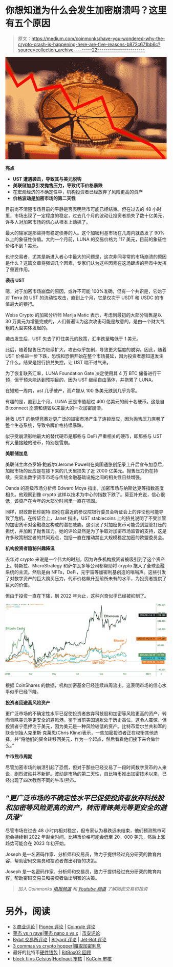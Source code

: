 # 你想知道为什么会发生加密崩溃吗？这里有五个原因

> 原文：<https://medium.com/coinmonks/have-you-wondered-why-the-crypto-crash-is-happening-here-are-five-reasons-b872c671bb6c?source=collection_archive---------22----------------------->

![](img/fa10d226f3b81a2467bdb17d13680fff.png)

**亮点**

*   **UST 遭遇袭击，导致其与美元脱钩**
*   **美联储加息引发抛售压力，导致代币价格暴跌**
*   在宏观经济的不确定性中，机构投资者已经放弃了风险更高的资产
*   **价格波动是加密市场的第二天性**

目前尚不清楚市场目前的平静是否表明熊市可能已经结束。但在过去的 48 小时里，市场出现了一定程度的稳定，过去几个月的波动让投资者损失了数十亿美元，许多人对加密市场的信心从根本上动摇了。

最大的输家是那些持有稳定债券的人。这个加密利基市场在几周内就蒸发了 90%以上的象征性价值。大约一个月前，LUNA 的交易价格为 117 美元，目前的象征性价格不到 1 美元。

也许交易者，尤其是新进入者心中最大的问题是，这次非同寻常的市场崩溃的原因是什么？这篇文章将强调几个因素，专家们认为这些因素在这场肆虐的熊市中发挥了重要作用。

**袭击 UST**

嗯，对于加密市场崩盘的原因，或许不可能 100%准确，但有一个共识是，它始于对 Terra 的 UST 的流动性攻击，直到上个月，它是仅次于 USDT 和 USDC 的市值最大的银行。

Weiss Crypto 的加密分析师 Marija Matic 表示，考虑到最初的大部分销售是以 30 万美元为增量完成的，人们普遍认为这次攻击可能是故意的，是由一个财大气粗的大型实体发起的。

袭击发生后，UST 失去了盯住美元的政策，汇率跌至略低于 1 美元。

此后，随着抛售压力继续扩大，攻击似乎加剧，导致更大幅度的脱钩。因此，随着 UST 价格进一步下跌，恐慌和恐惧开始在整个市场蔓延，因为投资者想知道发生了什么。结果是银行挤兑失控，让 UST 喘不过气来。

为了恢复联系汇率，LUNA Foundation Gate 决定使用其 4 万 BTC 储备进行干预，但干预未能达到预期目的，因为 UST 继续自由落体，并拖累了 LUNA。

在短短一周内，ust 几乎破产，而卢娜从 100 多美元跌到几乎为零。

有趣的是，直到上个月，LUNA 还是市值超过 400 亿美元的前十名硬币。这是自 Bitconnect 崩溃和烧毁以来最大的一次加密崩溃。

拯救 UST 的绝望竞赛对更广泛的加密市场产生了连锁反应，因为抛售压力席卷了整个生态系统，导致令牌价格持续暴跌。

似乎受崩溃影响最大的替代硬币是那些与 DeFi 严重相关的硬币，即那些与 UST 有大量接触的硬币，特别是雪崩。

**美联储加息**

美联储主席杰罗姆·鲍威尔(Jerome Powell)在美国通胀创纪录上升后宣布加息后，加密市场的反应是在接下来的几天里损失了近 2000 亿美元。抛售压力仍在持续，突显出数字货币市场与传统金融基础设施之间的相关性日益增强。

Oanda 的高级市场分析师 Edward Moya 指出，加密市场与纳斯达克等指数高度相关。他观察到像 crypto 这样以技术为中心的指数下跌了。莫亚补充说，信心很低，该资产在今年的大部分时间里一直在巩固。

同样，财政部长珍妮特·耶伦在最近的参议院银行委员会听证会上的评论也可能导致了危机。在听证会上，Janet 指出，UST stablecoins 上的挤兑说明了不受监管的加密货币对金融稳定构成的潜在威胁。这引发了对加密货币可能受到监管打压的担忧，并加剧了抛售压力。她的评论显然是为了争取对加密市场监管的支持，这是许多政策制定者的共同观点，包括一直在推动禁止大规模稳定加密的欧盟委员会。

**机构投资者隐秘兴趣降温**

去年对 crypto 来说是一个伟大的时刻，因为许多机构投资者被吸引到了这个资产上。特斯拉、MicroStrategy 和萨尔瓦多等公司都帮助将 crypto 拖入了全球金融系统的主流。然后是由 NFTs，DeFi，元宇宙等加密利基创造的嗡嗡声。这些引发了对数字资产的巨大购买压力，代币价格飙升至前所未有的水平，为投资者提供了巨大的价值。

但由于投资一直在下降，到 2022 年为止，这种兴奋似乎已经被抑制了。

![](img/12c4a3a2308a0d8985a257bd61daa6e5.png)

根据 CoinShares 的数据，机构加密基金已经连续四周流出，这表明市场的信心水平似乎已经下降。

**投资者回避高风险资产**

更广泛市场的不确定性水平已促使投资者放弃科技股和加密等风险更高的资产，转而青睐美元等更安全的避风港。鉴于当前美国通胀处于历史高位，这令人震惊，但投资者宁愿押注于美元，因为美元是一种风险较低的资产。比特币爱尔兰共和军的联合创始人克里斯·克莱恩(Chris Kline)表示，一些加密投资者正在权衡其他选择，并“将他们的资金转移回美元，作为一个起点，然后看看他们接下来会做什么。”

**牛市熊市周期**

尽管加密市场的崩溃引起了恐慌，但对于那些已经交易了一段时间数字货币的人来说，剧烈波动并不新鲜。波动是市场的第二天性，自比特币推出加密技术以来，已经出现了四次截然不同的牛市/熊市。

## *“更广泛市场的不确定性水平已促使投资者放弃科技股和加密等风险更高的资产，转而青睐美元等更安全的避风港”*

尽管市场在过去 48 小时内相对稳定，但专家认为暴跌远未结束，他们预测熊市可能会持续到 2022 年剩余时间，比特币价格可能会低至 20，000 美元，然后上涨趋势可能会在 2023 年初开始。

Joseph 是一名密码作家、分析师和交易员，致力于提供经过充分研究的教育内容，帮助密码交易员和投资者做出明智的决策。

Joseph 是一名密码作家、分析师和交易员，致力于提供经过充分研究的教育内容，帮助密码交易员和投资者做出明智的决策。

> *加入 Coinmonks* [*电报频道*](https://t.me/coincodecap) *和* [*Youtube 频道*](https://www.youtube.com/c/coinmonks/videos) *了解加密交易和投资*

# 另外，阅读

*   [3 商业评论](/coinmonks/3commas-review-an-excellent-crypto-trading-bot-2020-1313a58bec92) | [Pionex 评论](https://coincodecap.com/pionex-review-exchange-with-crypto-trading-bot) | [Coinrule 评论](/coinmonks/coinrule-review-2021-a-beginner-friendly-crypto-trading-bot-daf0504848ba)
*   [莱杰 vs n rave](/coinmonks/ledger-vs-ngrave-zero-7e40f0c1d694)|[莱杰 nano s vs x](/coinmonks/ledger-nano-s-vs-x-battery-hardware-price-storage-59a6663fe3b0) | [币安评论](/coinmonks/binance-review-ee10d3bf3b6e)
*   [Bybit 交易所评论](/coinmonks/bybit-exchange-review-dbd570019b71) | [Bityard 评论](https://coincodecap.com/bityard-reivew) | [Jet-Bot 评论](https://coincodecap.com/jet-bot-review)
*   [3 commas vs crypto hopper](/coinmonks/3commas-vs-pionex-vs-cryptohopper-best-crypto-bot-6a98d2baa203)|[赚取加密利息](/coinmonks/earn-crypto-interest-b10b810fdda3)
*   最好的比特币[硬件钱包](/coinmonks/hardware-wallets-dfa1211730c6) | [BitBox02 回顾](/coinmonks/bitbox02-review-your-swiss-bitcoin-hardware-wallet-c36c88fff29)
*   [block fi vs Celsius](/coinmonks/blockfi-vs-celsius-vs-hodlnaut-8a1cc8c26630)|[Hodlnaut 审核](/coinmonks/hodlnaut-review-best-way-to-hodl-is-to-earn-interest-on-your-bitcoin-6658a8c19edf) | [KuCoin 审核](https://coincodecap.com/kucoin-review)